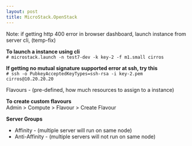 ```yaml
---
layout: post
title: MicroStack.OpenStack
---
```


Note: if getting http 400 error in browser dashboard, launch instance from server cli, (temp-fix)

**To launch a instance using cli** <br>
`# microstack.launch -n test7-dev -k key-2 -f m1.small cirros`

**If getting no mutual signature supported error at ssh, try this** <br>
`# ssh -o PubkeyAcceptedKeyTypes=ssh-rsa -i key-2.pem cirros@10.20.20.20`

Flavours - (pre-defined, how much resources to assign to a instance)

**To create custom flavours** <br>
Admin > Compute > Flavour > Create Flavour

**Server Groups** <br>
- Affinity - (multiple server will run on same node) <br>
- Anti-Affinity - (multiple servers will not run on same node)